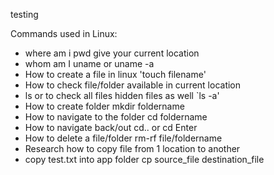 testing

Commands used in Linux:

- where am i pwd give your current location
- whom am I uname or uname -a
- How to create a file in linux 'touch filename'
- How to check file/folder available in current location
- ls or to check all files hidden files as well `ls -a'
- How to create folder mkdir foldername
- How to navigate to the folder cd foldername
- How to navigate back/out cd.. or cd Enter
- How to delete a file/folder rm-rf file/foldername
- Research how to copy file from 1 location to another
- copy test.txt into app folder cp source_file destination_file
